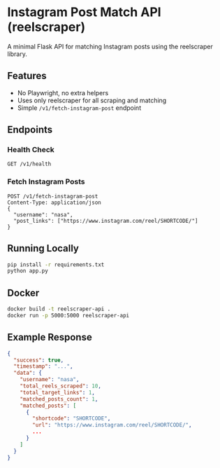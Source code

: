 # Instagram Post Match API (reelscraper)

A minimal Flask API for matching Instagram posts using the reelscraper library.

## Features
- No Playwright, no extra helpers
- Uses only reelscraper for all scraping and matching
- Simple `/v1/fetch-instagram-post` endpoint

## Endpoints

### Health Check
```
GET /v1/health
```

### Fetch Instagram Posts
```
POST /v1/fetch-instagram-post
Content-Type: application/json
{
  "username": "nasa",
  "post_links": ["https://www.instagram.com/reel/SHORTCODE/"]
}
```

## Running Locally
```bash
pip install -r requirements.txt
python app.py
```

## Docker
```bash
docker build -t reelscraper-api .
docker run -p 5000:5000 reelscraper-api
```

## Example Response
```json
{
  "success": true,
  "timestamp": "...",
  "data": {
    "username": "nasa",
    "total_reels_scraped": 10,
    "total_target_links": 1,
    "matched_posts_count": 1,
    "matched_posts": [
      {
        "shortcode": "SHORTCODE",
        "url": "https://www.instagram.com/reel/SHORTCODE/",
        ...
      }
    ]
  }
}
``` 
